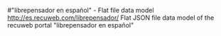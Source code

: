 #"librepensador en español" - Flat file data model
http://es.recuweb.com/librepensador/
Flat JSON file data model of the recuweb portal "librepensador en español"
